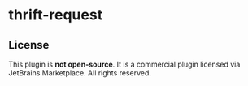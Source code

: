 # thrift-request
## License

This plugin is **not open-source**. It is a commercial plugin licensed via JetBrains Marketplace. All rights reserved.
